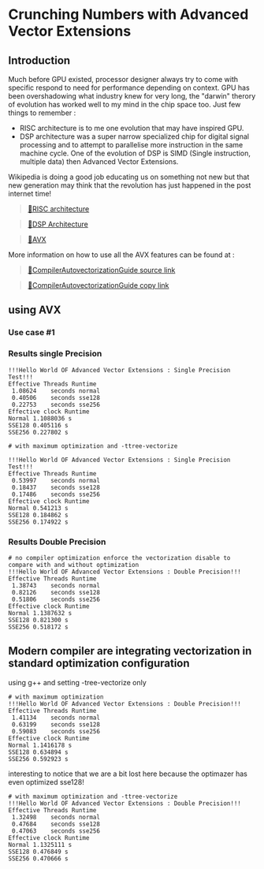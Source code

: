 # Crunching Numbers with Advanced Vector Extensions 

## Introduction

Much before GPU existed, processor designer always try to come with specific respond to need for performance depending on context. GPU has been overshadowing what industry knew for very long, the "darwin" therory of evolution has worked well to my mind in the chip space too. Just few things to remember :

- RISC architecture is to me one evolution that may have inspired GPU.
- DSP architecture was a super narrow specialized chip for digital signal processing and to attempt to parallelise more instruction in the same machine cycle. One of the evolution of DSP is SIMD (Single instruction, multiple data) then Advanced Vector Extensions.

Wikipedia is doing a good job educating us on something not new but that new generation may think that the revolution has just happened in the post internet time!

>[:eyes:RISC architecture](https://en.wikipedia.org/wiki/Reduced_instruction_set_computer)

>[:eyes:DSP Architecture](https://en.wikipedia.org/wiki/Digital_signal_processor)

>[:eyes:AVX](https://en.wikipedia.org/wiki/Advanced_Vector_Extensions)

More information on how to use all the AVX features can be found at :

>[:eyes:CompilerAutovectorizationGuide source link](https://software.intel.com/sites/default/files/m/4/8/8/2/a/31848-CompilerAutovectorizationGuide.pdf)

>[:eyes:CompilerAutovectorizationGuide copy link](31848-CompilerAutovectorizationGuide.pdf)


## using AVX

### Use case #1 


 
### Results single Precision


```
!!!Hello World OF Advanced Vector Extensions : Single Precision Test!!!
Effective Threads Runtime
 1.08624	seconds normal
 0.40506	seconds sse128
 0.22753	seconds sse256
Effective clock Runtime
Normal 1.1088036 s
SSE128 0.405116 s
SSE256 0.227802 s

```

```
# with maximum optimization and -ttree-vectorize

!!!Hello World OF Advanced Vector Extensions : Single Precision Test!!!
Effective Threads Runtime
 0.53997	seconds normal
 0.18437	seconds sse128
 0.17486	seconds sse256
Effective clock Runtime
Normal 0.541213 s
SSE128 0.184862 s
SSE256 0.174922 s
```

### Results Double Precision





```
# no compiler optimization enforce the vectorization disable to compare with and without optimization
!!!Hello World OF Advanced Vector Extensions : Double Precision!!!
Effective Threads Runtime
 1.38743	seconds normal
 0.82126	seconds sse128
 0.51806	seconds sse256
Effective clock Runtime
Normal 1.1387632 s
SSE128 0.821300 s
SSE256 0.518172 s

```

## Modern compiler are integrating vectorization in standard optimization configuration

using g++ and setting -tree-vectorize only



```
# with maximum optimization
!!!Hello World OF Advanced Vector Extensions : Double Precision!!!
Effective Threads Runtime
 1.41134	seconds normal
 0.63199	seconds sse128
 0.59083	seconds sse256
Effective clock Runtime
Normal 1.1416178 s
SSE128 0.634894 s
SSE256 0.592923 s

```

interesting to notice that we are a bit lost here because the optimazer has even optimized sse128!

```
# with maximum optimization and -ttree-vectorize
!!!Hello World OF Advanced Vector Extensions : Double Precision!!!
Effective Threads Runtime
 1.32498	seconds normal
 0.47684	seconds sse128
 0.47063	seconds sse256
Effective clock Runtime
Normal 1.1325111 s
SSE128 0.476849 s
SSE256 0.470666 s

```
